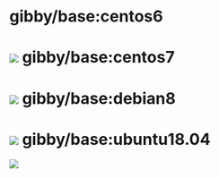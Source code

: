 gibby/base:centos6
===================
[![](https://images.microbadger.com/badges/version/gibby/base:centos6.svg)](https://microbadger.com/images/gibby/base:centos6 "Get your own version badge on microbadger.com")
gibby/base:centos7
===================
[![](https://images.microbadger.com/badges/version/gibby/base:centos7.svg)](https://microbadger.com/images/gibby/base:centos7 "Get your own version badge on microbadger.com")
gibby/base:debian8
===================
[![](https://images.microbadger.com/badges/version/gibby/base:debian8.svg)](https://microbadger.com/images/gibby/base:debian8 "Get your own version badge on microbadger.com")
gibby/base:ubuntu18.04
===================
[![](https://images.microbadger.com/badges/version/gibby/base:ubuntu18.04.svg)](https://microbadger.com/images/gibby/base:ubuntu18.04 "Get your own version badge on microbadger.com")
